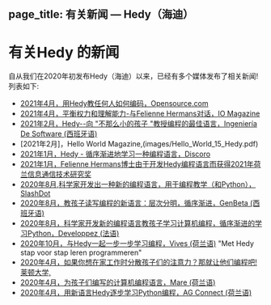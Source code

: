 page_title: 有关新闻 — Hedy（海迪）
---
# 有关Hedy 的新闻
自从我们在2020年初发布Hedy（海迪）以来，已经有多个媒体发布了相关新闻! 列表如下:
* [2021年4月，用Hedy教任何人如何编码，Opensource.com](https://opensource.com/article/21/4/hedy-teach-code)
* [2021年4月，平衡权力和理解能力-与Felienne Hermans对话，IO Magazine](https://ict-research.nl/wordpress/wp-content/uploads/2021/04/IO-magazine-NR1-2021_web.pdf)
* [2021年2月，Hedy--向 "不那么小的孩子 "教授编程的最佳语言，Ingeniería De Software (西班牙语)](https://ingenieriadesoftware.es/hedy-mejor-lenguaje-ensenar-programacion-ninos/)
* [2021年2月]，Hello World Magazine,(images/Hello_World_15_Hedy.pdf)
* [2021年1月，Hedy - 循序渐进地学习一种编程语言，Discoro](https://discoro.wordpress.com/2021/01/09/hedy-gradually-learning-a-programming-language/)
* [2021年1月，Felienne Hermans博士由于开发Hedy编程语言而获得2021年荷兰信息通信技术研究奖](https://www.nwo.nl/en/news/felienne-hermans-receives-dutch-prize-ict-research-2021)
* [2020年8月,科学家开发出一种新的编程语言，用于编程教学（和Python），SlashDot](https://news.slashdot.org/story/20/08/17/024248/scientist-proposes-a-new-programming-language-for-teaching-coding-and-python)
* [2020年8月，教孩子读写编程的新语言：层次分明，循序渐进，GenBeta (西班牙语)](https://www.genbeta.com/desarrollo/nuevo-lenguaje-para-ensenar-programacion-a-ninos-como-se-ensena-a-leer-escribir-forma-gradual-niveles)
* [2020年8月，科学家开发新的编程语言教孩子学习计算机编程，循序渐进的学习Python，Developpez (法语)](https://programmation.developpez.com/actu/308095/Une-scientifique-propose-un-nouveau-langage-de-programmation-pour-enseigner-aux-enfants-le-codage-informatique-au-travers-d-une-approche-graduelle-implementee-en-Python-sur-13-paliers/)
* [2020年10月，与Hedy一起一步一步学习编程，Vives (荷兰语)](images/artikel_vives.pdf) "Met Hedy stap voor stap leren programmeren"
* [2020年4月，如果你想在家工作时分散孩子们的注意力？那就让他们编程吧!莱顿大学,](https://www.universiteitleiden.nl/en/news/2020/03/looking-to-distract-the-kids-while-you-work-from-home-get-them-programming)
* [2020年4月，为孩子们编写的计算机编程语言，Mare (荷兰语)](https://www.mareonline.nl/cultuur/computercode-voor-de-kids/)
* [2020年4月，用新语言Hedy逐步学习Python编程，AG Connect (荷兰语)](https://www.agconnect.nl/artikel/stapsgewijs-python-leren-programmeren-met-nieuwe-taal-hedy)
